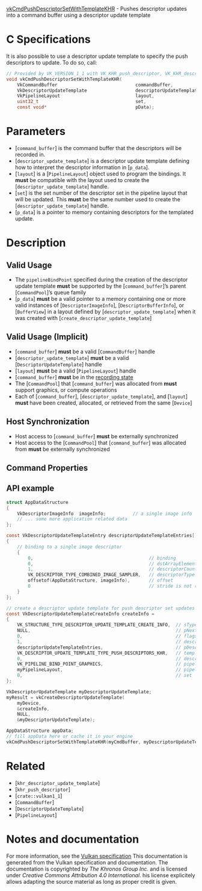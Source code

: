 [vkCmdPushDescriptorSetWithTemplateKHR](https://www.khronos.org/registry/vulkan/specs/1.3-extensions/man/html/vkCmdPushDescriptorSetWithTemplateKHR.html) - Pushes descriptor updates into a command buffer using a descriptor update template

# C Specifications
It is also possible to use a descriptor update template to specify the push
descriptors to update.
To do so, call:
```c
// Provided by VK_VERSION_1_1 with VK_KHR_push_descriptor, VK_KHR_descriptor_update_template with VK_KHR_push_descriptor
void vkCmdPushDescriptorSetWithTemplateKHR(
    VkCommandBuffer                             commandBuffer,
    VkDescriptorUpdateTemplate                  descriptorUpdateTemplate,
    VkPipelineLayout                            layout,
    uint32_t                                    set,
    const void*                                 pData);
```

# Parameters
- [`command_buffer`] is the command buffer that the descriptors will be recorded in.
- [`descriptor_update_template`] is a descriptor update template defining how to interpret the descriptor information in [`p_data`].
- [`layout`] is a [`PipelineLayout`] object used to program the bindings. It  **must**  be compatible with the layout used to create the [`descriptor_update_template`] handle.
- [`set`] is the set number of the descriptor set in the pipeline layout that will be updated. This  **must**  be the same number used to create the [`descriptor_update_template`] handle.
- [`p_data`] is a pointer to memory containing descriptors for the templated update.

# Description
## Valid Usage
-    The `pipelineBindPoint` specified during the creation of the descriptor update template  **must**  be supported by the [`command_buffer`]’s parent [`CommandPool`]’s queue family
-  [`p_data`] **must**  be a valid pointer to a memory containing one or more valid instances of [`DescriptorImageInfo`], [`DescriptorBufferInfo`], or [`BufferView`] in a layout defined by [`descriptor_update_template`] when it was created with [`create_descriptor_update_template`]

## Valid Usage (Implicit)
-  [`command_buffer`] **must**  be a valid [`CommandBuffer`] handle
-  [`descriptor_update_template`] **must**  be a valid [`DescriptorUpdateTemplate`] handle
-  [`layout`] **must**  be a valid [`PipelineLayout`] handle
-  [`command_buffer`] **must**  be in the [recording state]()
-    The [`CommandPool`] that [`command_buffer`] was allocated from  **must**  support graphics, or compute operations
-    Each of [`command_buffer`], [`descriptor_update_template`], and [`layout`] **must**  have been created, allocated, or retrieved from the same [`Device`]

## Host Synchronization
- Host access to [`command_buffer`] **must**  be externally synchronized
- Host access to the [`CommandPool`] that [`command_buffer`] was allocated from  **must**  be externally synchronized

## Command Properties
## API example
```c
struct AppDataStructure
{
    VkDescriptorImageInfo  imageInfo;          // a single image info
    // ... some more application related data
};

const VkDescriptorUpdateTemplateEntry descriptorUpdateTemplateEntries[] =
{
    // binding to a single image descriptor
    {
        0,                                           // binding
        0,                                           // dstArrayElement
        1,                                           // descriptorCount
        VK_DESCRIPTOR_TYPE_COMBINED_IMAGE_SAMPLER,   // descriptorType
        offsetof(AppDataStructure, imageInfo),       // offset
        0                                            // stride is not required if descriptorCount is 1
    }
};

// create a descriptor update template for push descriptor set updates
const VkDescriptorUpdateTemplateCreateInfo createInfo =
{
    VK_STRUCTURE_TYPE_DESCRIPTOR_UPDATE_TEMPLATE_CREATE_INFO,  // sType
    NULL,                                                      // pNext
    0,                                                         // flags
    1,                                                         // descriptorUpdateEntryCount
    descriptorUpdateTemplateEntries,                           // pDescriptorUpdateEntries
    VK_DESCRIPTOR_UPDATE_TEMPLATE_TYPE_PUSH_DESCRIPTORS_KHR,   // templateType
    0,                                                         // descriptorSetLayout, ignored by given templateType
    VK_PIPELINE_BIND_POINT_GRAPHICS,                           // pipelineBindPoint
    myPipelineLayout,                                          // pipelineLayout
    0,                                                         // set
};

VkDescriptorUpdateTemplate myDescriptorUpdateTemplate;
myResult = vkCreateDescriptorUpdateTemplate(
    myDevice,
    &createInfo,
    NULL,
    &myDescriptorUpdateTemplate);

AppDataStructure appData;
// fill appData here or cache it in your engine
vkCmdPushDescriptorSetWithTemplateKHR(myCmdBuffer, myDescriptorUpdateTemplate, myPipelineLayout, 0,&appData);
```

# Related
- [`khr_descriptor_update_template`]
- [`khr_push_descriptor`]
- [`crate::vulkan1_1`]
- [`CommandBuffer`]
- [`DescriptorUpdateTemplate`]
- [`PipelineLayout`]

# Notes and documentation
For more information, see the [Vulkan specification](https://www.khronos.org/registry/vulkan/specs/1.3-extensions/html/vkspec.html)
This documentation is generated from the Vulkan specification and documentation.
The documentation is copyrighted by *The Khronos Group Inc.* and is licensed under *Creative Commons Attribution 4.0 International*.
his license explicitely allows adapting the source material as long as proper credit is given.
        